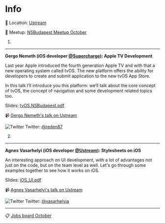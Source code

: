 Info
===========

:round_pushpin: Location: [Ustream](https://goo.gl/maps/p5vkz7fLip22)

:ghost: Meetup: [NSBudapest Meetup October](https://www.meetup.com/NSBudapest/events/234777765/)



1.
---
**Gergo Nemeth (iOS developer [@Supercharge](https://supercharge.io)):  Apple TV Development**

Last year Apple introduced the fourth generation Apple TV and with that a new operating system called tvOS.
The new platform offers the ability for developers to create and submit application to the new tvOS App Store.

In this talk I’ll introduce you this platform: we’ll talk about the core concept of tvOS, the concept of navigation and some development related topics too.

Slides:  [tvOS.NSBudapest.pdf](https://github.com/NSBudapest/NSBudapestMeetup/blob/master/presentations/October/tvOS.NSBudapest.pdf)

:video_camera: [Gergo Nemeth's talk on Ustream](http://www.ustream.tv/recorded/92829253)

![Twitter](http://i.imgur.com/wWzX9uB.png) Twitter: [@reden87](https://twitter.com/reden87)

2.
---

**Agnes Vasarhelyi (iOS developer [@Ustream](http://www.ustream.tv)): Stylesheets on iOS**

An interesting approach on UI development, with a lot of advantages not just on the code, but on the team level as well. Let's go through some examples together to see how it works on iOS.

Slides:  [iOS_UI.pdf](https://github.com/NSBudapest/NSBudapestMeetup/blob/master/presentations/October/iOS_UI.pdf)

:video_camera: [Agnes Vasarhelyi's talk on Ustream](http://www.ustream.tv/recorded/92829254)

![Twitter](http://i.imgur.com/wWzX9uB.png) Twitter: [@vasarhelyia](https://twitter.com/vasarhelyia)

___

:clipboard: [Jobs board October](https://github.com/NSBudapest/NSBudapestMeetup/blob/master/Jobs/2016/October.md)
